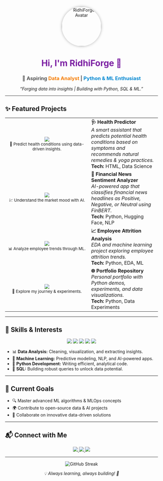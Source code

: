<!-- Profile Banner -->
<p align="center">
  <img src="https://avatars.githubusercontent.com/u/215507523?v=4" width="130" style="border-radius: 50%; box-shadow: 0 0 10px rgba(0,0,0,0.3);" alt="RidhiForge Avatar"/>
</p>

<h1 align="center">
  <span style="color:#7B1FA2;">Hi, I'm <b>RidhiForge</b> 👋</span>
</h1>

<h3 align="center" style="color:#555;">
  🚀 Aspiring <span style="color:#F57C00;">Data Analyst</span> | <span style="color:#0288D1;">Python & ML Enthusiast</span>
</h3>

<p align="center">
  <i>“Forging data into insights | Building with Python, SQL & ML.”</i>
</p>

---

## ✨ Featured Projects

<table>
  <tr>
    <td width="260" align="center">
      <a href="https://github.com/ridhi-png/Health-Predictor">
        <img src="https://img.shields.io/badge/Health--Predictor-%237B1FA2?style=for-the-badge&logo=github&logoColor=white">
      </a><br>
      <sub>🔮 Predict health conditions using data-driven insights.</sub>
    </td>
    <td>
      <b>🩺 Health Predictor</b><br>
      <i>A smart assistant that predicts potential health conditions based on symptoms and recommends natural remedies & yoga practices.</i><br>
      <b>Tech:</b> HTML, Data Science
    </td>
  </tr>

  <tr>
    <td align="center">
      <a href="https://github.com/ridhi-png/Financial-News-Sentiment-Analyzer">
        <img src="https://img.shields.io/badge/Financial--News--Sentiment--Analyzer-%23388E3C?style=for-the-badge&logo=python&logoColor=white">
      </a><br>
      <sub>💹 Understand the market mood with AI.</sub>
    </td>
    <td>
      <b>🧠 Financial News Sentiment Analyzer</b><br>
      <i>AI-powered app that classifies financial news headlines as Positive, Negative, or Neutral using FinBERT.</i><br>
      <b>Tech:</b> Python, Hugging Face, NLP
    </td>
  </tr>

  <tr>
    <td align="center">
      <a href="https://github.com/ridhi-png/Employee-Attrition-Analysis">
        <img src="https://img.shields.io/badge/Employee--Attrition--Analysis-%23F9A825?style=for-the-badge&logo=python&logoColor=white">
      </a><br>
      <sub>📊 Analyze employee trends through ML.</sub>
    </td>
    <td>
      <b>📈 Employee Attrition Analysis</b><br>
      <i>EDA and machine learning project exploring employee attrition trends.</i><br>
      <b>Tech:</b> Python, EDA, ML
    </td>
  </tr>

  <tr>
    <td align="center">
      <a href="https://github.com/ridhi-png/ridhi-png">
        <img src="https://img.shields.io/badge/Portfolio-%231976D2?style=for-the-badge&logo=github&logoColor=white">
      </a><br>
      <sub>💼 Explore my journey & experiments.</sub>
    </td>
    <td>
      <b>🌐 Portfolio Repository</b><br>
      <i>Personal portfolio with Python demos, experiments, and data visualizations.</i><br>
      <b>Tech:</b> Python, Data Experiments
    </td>
  </tr>
</table>

---

## 🌟 Skills & Interests

<p align="center">
  <img src="https://img.shields.io/badge/Python-%233776AB?style=for-the-badge&logo=python&logoColor=white">
  <img src="https://img.shields.io/badge/Machine%20Learning-%234CAF50?style=for-the-badge&logo=tensorflow&logoColor=white">
  <img src="https://img.shields.io/badge/Data%20Visualization-%23E91E63?style=for-the-badge&logo=plotly&logoColor=white">
  <img src="https://img.shields.io/badge/SQL-%23F9A825?style=for-the-badge&logo=mysql&logoColor=white">
  <img src="https://img.shields.io/badge/NLP-%233F51B5?style=for-the-badge&logo=ai&logoColor=white">
</p>

<ul>
  <li>📊 <b>Data Analysis:</b> Cleaning, visualization, and extracting insights.</li>
  <li>🤖 <b>Machine Learning:</b> Predictive modeling, NLP, and AI-powered apps.</li>
  <li>🐍 <b>Python Development:</b> Writing efficient, analytical code.</li>
  <li>💾 <b>SQL:</b> Building robust queries to unlock data potential.</li>
</ul>

---

## 🎯 Current Goals

- 🔍 Master advanced ML algorithms & MLOps concepts  
- 🌍 Contribute to open-source data & AI projects  
- 🤝 Collaborate on innovative data-driven solutions  

---

## 📬 Connect with Me

<p align="center">
  <a href="https://github.com/ridhi-png">
    <img src="https://img.shields.io/badge/GitHub-%23181717?style=for-the-badge&logo=github&logoColor=white">
  </a>
  <a href="https://www.linkedin.com/in/ridhi-png" target="_blank">
    <img src="https://img.shields.io/badge/LinkedIn-%230A66C2?style=for-the-badge&logo=linkedin&logoColor=white">
  </a>
  <a href="mailto:ridhi.dataforge@gmail.com">
    <img src="https://img.shields.io/badge/Email-%23EA4335?style=for-the-badge&logo=gmail&logoColor=white">
  </a>
</p>

---

<p align="center">
  <img src="https://github-readme-streak-stats.herokuapp.com/?user=ridhi-png&theme=tokyonight" alt="GitHub Streak"/>
</p>

<p align="center">
  <i>💡 Always learning, always building! 🚀</i>
</p>
